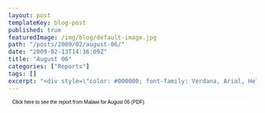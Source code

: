 ```yaml
---
layout: post
templateKey: blog-post
published: true
featuredImage: /img/blog/default-image.jpg
path: "/posts/2009/02/august-06/"
date: "2009-02-13T14:36:09Z"
title: "August 06"
categories: ["Reports"]
tags: []
excerpt: "<div style=\"color: #000000; font-family: Verdana, Arial, Helvetica, sans-serif; font-size: 10px; b..."
---
```


<div style="color: #000000; font-family: Verdana, Arial, Helvetica, sans-serif; font-size: 10px; background-image: initial; background-repeat: initial; background-attachment: initial; -webkit-background-clip: initial; -webkit-background-origin: initial; background-color: #ffffff; background-position: initial initial; margin: 8px;">

Click here to see the report from Malawi for August 06 (PDF)

</div>